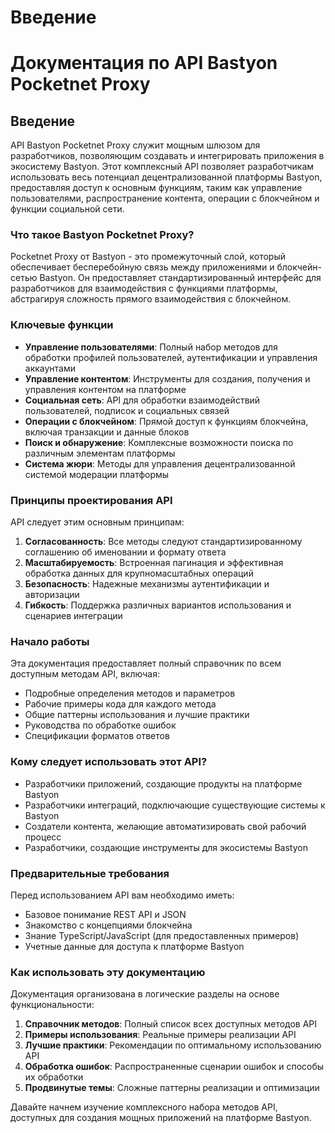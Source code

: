 # Введение

# Документация по API Bastyon Pocketnet Proxy

## Введение

API Bastyon Pocketnet Proxy служит мощным шлюзом для разработчиков, позволяющим создавать и интегрировать приложения в экосистему Bastyon. Этот комплексный API позволяет разработчикам использовать весь потенциал децентрализованной платформы Bastyon, предоставляя доступ к основным функциям, таким как управление пользователями, распространение контента, операции с блокчейном и функции социальной сети.

### Что такое Bastyon Pocketnet Proxy?

Pocketnet Proxy от Bastyon - это промежуточный слой, который обеспечивает бесперебойную связь между приложениями и блокчейн-сетью Bastyon. Он предоставляет стандартизированный интерфейс для разработчиков для взаимодействия с функциями платформы, абстрагируя сложность прямого взаимодействия с блокчейном.

### Ключевые функции

- **Управление пользователями**: Полный набор методов для обработки профилей пользователей, аутентификации и управления аккаунтами
- **Управление контентом**: Инструменты для создания, получения и управления контентом на платформе
- **Социальная сеть**: API для обработки взаимодействий пользователей, подписок и социальных связей
- **Операции с блокчейном**: Прямой доступ к функциям блокчейна, включая транзакции и данные блоков
- **Поиск и обнаружение**: Комплексные возможности поиска по различным элементам платформы
- **Система жюри**: Методы для управления децентрализованной системой модерации платформы

### Принципы проектирования API

API следует этим основным принципам:

1. **Согласованность**: Все методы следуют стандартизированному соглашению об именовании и формату ответа
2. **Масштабируемость**: Встроенная пагинация и эффективная обработка данных для крупномасштабных операций
3. **Безопасность**: Надежные механизмы аутентификации и авторизации
4. **Гибкость**: Поддержка различных вариантов использования и сценариев интеграции

### Начало работы

Эта документация предоставляет полный справочник по всем доступным методам API, включая:

- Подробные определения методов и параметров
- Рабочие примеры кода для каждого метода
- Общие паттерны использования и лучшие практики
- Руководства по обработке ошибок
- Спецификации форматов ответов

### Кому следует использовать этот API?

- Разработчики приложений, создающие продукты на платформе Bastyon
- Разработчики интеграций, подключающие существующие системы к Bastyon
- Создатели контента, желающие автоматизировать свой рабочий процесс
- Разработчики, создающие инструменты для экосистемы Bastyon

### Предварительные требования

Перед использованием API вам необходимо иметь:

- Базовое понимание REST API и JSON
- Знакомство с концепциями блокчейна
- Знание TypeScript/JavaScript (для предоставленных примеров)
- Учетные данные для доступа к платформе Bastyon

### Как использовать эту документацию

Документация организована в логические разделы на основе функциональности:

1. **Справочник методов**: Полный список всех доступных методов API
2. **Примеры использования**: Реальные примеры реализации API
3. **Лучшие практики**: Рекомендации по оптимальному использованию API
4. **Обработка ошибок**: Распространенные сценарии ошибок и способы их обработки
5. **Продвинутые темы**: Сложные паттерны реализации и оптимизации

Давайте начнем изучение комплексного набора методов API, доступных для создания мощных приложений на платформе Bastyon. 